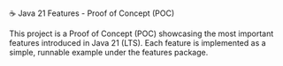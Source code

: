 ☕ Java 21 Features - Proof of Concept (POC)

This project is a Proof of Concept (POC) showcasing the most important features introduced in Java 21 (LTS).
Each feature is implemented as a simple, runnable example under the features package.
